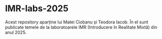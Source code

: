 # IMR-labs-2025
Acest repository aparține lui Matei Ciobanu și Teodora Iacob. În el sunt publicate temele de la laboratoarele IMR (Introducere în Realitate Mixtă) din anul 2025.
